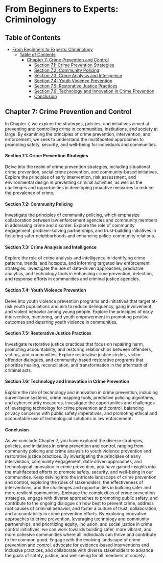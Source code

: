 # From Beginners to Experts: Criminology

## Table of Contents

- [From Beginners to Experts: Criminology](#from-beginners-to-experts-criminology)
  - [Table of Contents](#table-of-contents)
    - [Chapter 7: Crime Prevention and Control](#chapter-7-crime-prevention-and-control)
      - [Section 7.1: Crime Prevention Strategies](#section-71-crime-prevention-strategies)
      - [Section 7.2: Community Policing](#section-72-community-policing)
      - [Section 7.3: Crime Analysis and Intelligence](#section-73-crime-analysis-and-intelligence)
      - [Section 7.4: Youth Violence Prevention](#section-74-youth-violence-prevention)
      - [Section 7.5: Restorative Justice Practices](#section-75-restorative-justice-practices)
      - [Section 7.6: Technology and Innovation in Crime Prevention](#section-76-technology-and-innovation-in-crime-prevention)
      - [Conclusion](#conclusion)

## Chapter 7: Crime Prevention and Control

In Chapter 7, we explore the strategies, policies, and initiatives aimed at preventing and controlling crime in communities, institutions, and society at large. By examining the principles of crime prevention, intervention, and enforcement, we seek to understand the multifaceted approaches to promoting safety, security, and well-being for individuals and communities.

#### Section 7.1: Crime Prevention Strategies

Delve into the realm of crime prevention strategies, including situational crime prevention, social crime prevention, and community-based initiatives. Explore the principles of early intervention, risk assessment, and environmental design in preventing criminal activities, as well as the challenges and opportunities in developing proactive measures to reduce the prevalence of crime.

#### Section 7.2: Community Policing

Investigate the principles of community policing, which emphasize collaboration between law enforcement agencies and community members in addressing crime and disorder. Explore the role of community engagement, problem-solving partnerships, and trust-building initiatives in fostering safer neighborhoods and enhancing police-community relations.

#### Section 7.3: Crime Analysis and Intelligence

Explore the role of crime analysis and intelligence in identifying crime patterns, trends, and hotspots, and informing targeted law enforcement strategies. Investigate the use of data-driven approaches, predictive analytics, and technology tools in enhancing crime prevention, detection, and response efforts in communities and criminal justice agencies.

#### Section 7.4: Youth Violence Prevention

Delve into youth violence prevention programs and initiatives that target at-risk youth populations and aim to reduce delinquency, gang involvement, and violent behavior among young people. Explore the principles of early intervention, mentoring, and youth empowerment in promoting positive outcomes and deterring youth violence in communities.

#### Section 7.5: Restorative Justice Practices

Investigate restorative justice practices that focus on repairing harm, promoting accountability, and restoring relationships between offenders, victims, and communities. Explore restorative justice circles, victim-offender dialogues, and community-based restorative programs that prioritize healing, reconciliation, and transformation in the aftermath of criminal acts.

#### Section 7.6: Technology and Innovation in Crime Prevention

Explore the role of technology and innovation in crime prevention, including surveillance systems, crime mapping tools, predictive policing algorithms, and cybersecurity measures. Investigate the opportunities and challenges of leveraging technology for crime prevention and control, balancing privacy concerns with public safety imperatives, and promoting ethical and accountable use of technological solutions in law enforcement.

#### Conclusion

As we conclude Chapter 7, you have explored the diverse strategies, policies, and initiatives in crime prevention and control, ranging from community policing and crime analysis to youth violence prevention and restorative justice practices. By investigating the principles of early intervention, community engagement, data-driven approaches, and technological innovation in crime prevention, you have gained insights into the multifaceted efforts to promote safety, security, and well-being in our communities. Keep delving into the intricate landscape of crime prevention and control, exploring the roles of stakeholders, the effectiveness of interventions, and the challenges and opportunities in building safer and more resilient communities. Embrace the complexities of crime prevention strategies, engage with diverse approaches to promoting public safety, and contribute to the ongoing dialogue on how best to prevent crime, address root causes of criminal behavior, and foster a culture of trust, collaboration, and accountability in crime prevention efforts. By exploring innovative approaches to crime prevention, leveraging technology and community partnerships, and prioritizing equity, inclusion, and social justice in crime control initiatives, we can work towards building safer, more vibrant, and more cohesive communities where all individuals can thrive and contribute to the common good. Engage with the evolving landscape of crime prevention and control, advocate for evidence-based interventions and inclusive practices, and collaborate with diverse stakeholders to advance the goals of safety, justice, and well-being for all members of society.